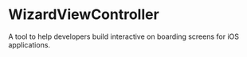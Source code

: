 # WizardViewController

A tool to help developers build interactive on boarding screens for iOS applications.
